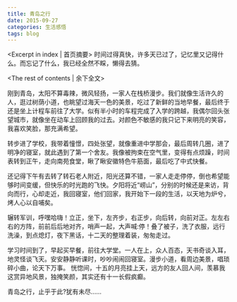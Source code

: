```yaml
---
title: 青岛之行
date: 2015-09-27
categories: 生活感悟
tags: blog
---
```

<Excerpt in index | 首页摘要>
时间过得真快，许多天已过了，记忆里又记得什么。而忘记了什么，我已经全然不睬，懒得去猜。
<!--more-->
<The rest of contents | 余下全文>

刚到青岛，太阳不算毒辣，微风轻扬，一家人在栈桥漫步。我们就像生活许久的人，逛过树荫小道，也眺望过海天一色的美景，吃过了新鲜的当地早餐，最后终于还是坐上计程车前往了大学。似有半小时的车程完成了入学的跨越，我偶尔回头张望城市，就像坐在动车上回顾我的过去。对颜色不敏感的我只记下来明亮的笑容，我喜欢笑脸，那充满希望。

转步进了学校，我带着憧憬，四处张望，就像重进中学那会，最后周转几圈，进了明净的寝室，就此遇到了第一个舍友。我像被拘束在空气里，变得有点烦躁，时间表转到正午，走向南苑食堂，瞅了瞅安徽特色牛筋面，最后吃了中式快餐。

还记得下午有去转了转石老人附近，阳光还算不错，一家人走走停停，倒也希望能够时间变缓，但快乐的时光跑的飞快。夕阳将近“崂山”，分别的时候还是来访，背向而行，心却走近，我回寝室，他们回家，我开始下一段的生活，以天地为炉兮，烤人心以自哺矣。

辗转军训，呼嘿哈嗨！立正，坐下，左齐步，右正步，向后转，向前对正。左左右右的方阵，前前后后地对齐，哨声一起，大声喊:停！叠了被子，洗了衣服，远行洗澡，到点熄灯，夜下黑话，十二天的整理着装，匆匆走过。

学习时间到了，早起买早餐，前往大学堂。一人在上，众人百态，天书奇谈入耳，地灵怪谈飞天。安安静静听课时，吵吵闹闹回寝室。漫步小道，看周边美景，唱琐碎小曲，论天下万事。
恍惚间，十五的月亮挂上天，远方的友人回人间，羡慕我这赏异地风景，独掩笑颜，其实还有十一长假疯癫。

青岛之行，止乎于此?犹有未尽……
